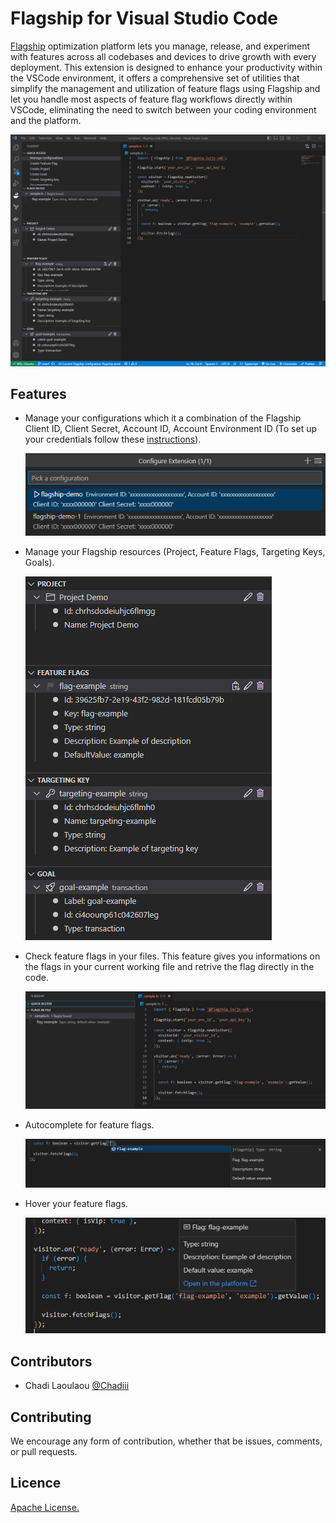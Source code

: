 # Flagship for Visual Studio Code

[Flagship](https://www.abtasty.com/feature-experimentation) optimization platform lets you manage, release, and experiment with features across all codebases and devices to drive growth with every deployment. This extension is designed to enhance your productivity within the VSCode environment, it offers a comprehensive set of utilities that simplify the management and utilization of feature flags using Flagship and let you handle most aspects of feature flag workflows directly within VSCode, eliminating the need to switch between your coding environment and the platform.

![Overview screen](media/screen.png)

## Features

- Manage your configurations which it a combination of the Flagship Client ID, Client Secret, Account ID, Account Environment ID (To set up your credentials follow these [instructions](https://flagship.zendesk.com/hc/en-us/articles/4499017687708--Acting-on-your-account-remotely)).

  ![Configuration feature](media/configuration.png)

- Manage your Flagship resources (Project, Feature Flags, Targeting Keys, Goals).
  
  ![Manage resource feature](media/resource.png)

- Check feature flags in your files. This feature gives you informations on the flags in your current working file and retrive the flag directly in the code.
 
  ![Flags in file](media/flagsInFile.png)

- Autocomplete for feature flags.
  
  ![Autocomplete feature](media/autoComplete.png)

- Hover your feature flags.
  
  ![Hover feature](media/hover.png)

## Contributors

- Chadi Laoulaou [@Chadiii](https://github.com/chadiii)

## Contributing

We encourage any form of contribution, whether that be issues, comments, or pull requests.

## Licence

[Apache License.](https://github.com/flagship-io/flagship-code/blob/main/LICENSE.md)
